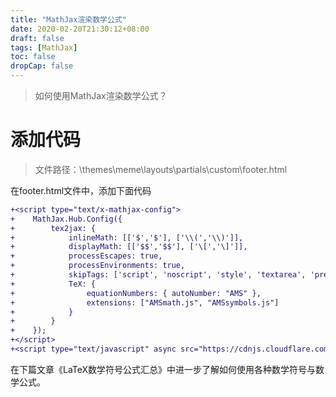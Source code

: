 ```yaml
---
title: "MathJax渲染数学公式"
date: 2020-02-20T21:30:12+08:00
draft: false
tags: [MathJax]
toc: false
dropCap: false
---
```


> 如何使用MathJax渲染数学公式？

# 添加代码

> 文件路径：\themes\meme\layouts\partials\custom\footer.html

在<span class="filenamestyle">footer.html</span>文件中，添加下面代码
```diff
+<script type="text/x-mathjax-config">
+    MathJax.Hub.Config({
+        tex2jax: {
+            inlineMath: [['$','$'], ['\\(','\\)']],
+            displayMath: [['$$','$$'], ['\[','\]']],
+            processEscapes: true,
+            processEnvironments: true,
+            skipTags: ['script', 'noscript', 'style', 'textarea', 'pre'],
+            TeX: {
+                equationNumbers: { autoNumber: "AMS" },
+                extensions: ["AMSmath.js", "AMSsymbols.js"]
+            }
+        }
+    });
+</script>
+<script type="text/javascript" async src="https://cdnjs.cloudflare.com/ajax/libs/mathjax/2.7.5/MathJax.js?config=TeX-MML-AM_CHTML"></script>
```

在下篇文章《LaTeX数学符号公式汇总》中进一步了解如何使用各种数学符号与数学公式。
